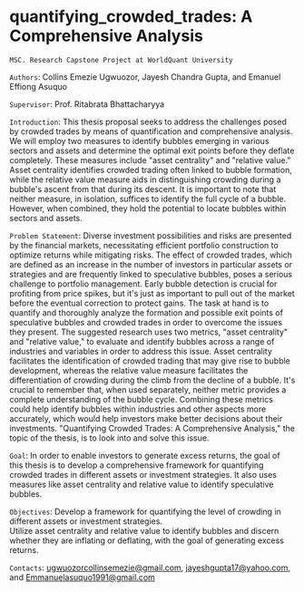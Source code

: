 # quantifying_crowded_trades: A Comprehensive Analysis
`MSC. Research Capstone Project at WorldQuant University`

`Authors`: Collins Emezie Ugwuozor, Jayesh Chandra Gupta, and Emanuel Effiong Asuquo

`Supervisor`: Prof. Ritabrata Bhattacharyya

`Introduction`: This thesis proposal seeks to address the challenges posed by crowded trades by means of quantification and comprehensive analysis. We will employ two measures to identify bubbles emerging in various sectors and assets and determine the optimal exit points before they deflate completely. These measures include "asset centrality" and "relative value." Asset centrality identifies crowded trading often linked to bubble formation, while the relative value measure aids in distinguishing crowding during a bubble's ascent from that during its descent. It is important to note that neither measure, in isolation, suffices to identify the full cycle of a bubble. However, when combined, they hold the potential to locate bubbles within sectors and assets.

`Problem Statement`: Diverse investment possibilities and risks are presented by the financial markets, necessitating efficient portfolio construction to optimize returns while mitigating risks. The effect of crowded trades, which are defined as an increase in the number of investors in particular assets or strategies and are frequently linked to speculative bubbles, poses a serious challenge to portfolio management. Early bubble detection is crucial for profiting from price spikes, but it's just as important to pull out of the market before the eventual correction to protect gains. The task at hand is to quantify and thoroughly analyze the formation and possible exit points of speculative bubbles and crowded trades in order to overcome the issues they present. The suggested research uses two metrics, "asset centrality" and "relative value," to evaluate and identify bubbles across a range of industries and variables in order to address this issue. Asset centrality facilitates the identification of crowded trading that may give rise to bubble development, whereas the relative value measure facilitates the differentiation of crowding during the climb from the decline of a bubble. It's crucial to remember that, when used separately, neither metric provides a complete understanding of the bubble cycle. Combining these metrics could help identify bubbles within industries and other aspects more accurately, which would help investors make better decisions about their investments. "Quantifying Crowded Trades: A Comprehensive Analysis," the topic of the thesis, is to look into and solve this issue.

`Goal`: In order to enable investors to generate excess returns, the goal of this thesis is to develop a comprehensive framework for quantifying crowded trades in different assets or investment strategies. It also uses measures like asset centrality and relative value to identify speculative bubbles.

`Objectives`: Develop a framework for quantifying the level of crowding in different assets or investment strategies.	
Utilize asset centrality and relative value to identify bubbles and discern whether they are inflating or deflating, with the goal of generating excess returns.

`Contacts`: ugwuozorcollinsemezie@gmail.com, jayeshgupta17@yahoo.com, and Emmanuelasuquo1991@gmail.com
